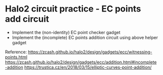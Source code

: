 # Halo2 circuit practice - EC points add circuit

- Implement the (non-identity) EC point checker gadget
- Implement the (incomplete) EC points addition circuit using above helper gadget

Reference: 
https://zcash.github.io/halo2/design/gadgets/ecc/witnessing-points.html  
https://zcash.github.io/halo2/design/gadgets/ecc/addition.html#incomplete-addition
https://trustica.cz/en/2018/03/15/elliptic-curves-point-addition/